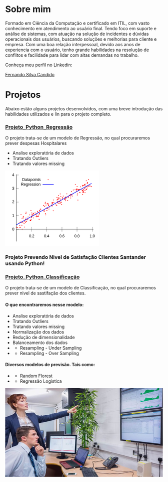 # Sobre mim

Formado em Ciência da Computação e certificado em ITIL, com vasto conhecimento em atendimento ao usuário final. 
Tendo foco em suporte e análise de sistemas, com atuação na solução de incidentes e dúvidas operacionais dos usuários, buscando soluções e melhorias para cliente e empresa.
Com uma boa relação interpessoal, devido aos anos de experiencia com o usuário, tenho grande habilidades na resolução de conflitos e facilidade para lidar com altas demandas no trabalho.

Conheça meu perfil no Linkedin:

[Fernando Silva Candido](https://www.linkedin.com/in/fernando-silva-candido-b90a5292/)



# Projetos
Abaixo estão alguns projetos desenvolvidos, com uma breve introdução das habilidades utilizados e lin para o projeto completo.

### [Projeto_Python_Regressão](https://github.com/CandidoFernando/python)

O projeto trata-se de um modelo de Regressão, no qual procuraremos prever despesas Hospitalares

* Analise exploratória de dados
* Tratando Outliers
* Tratando valores missing


![](/LinearRegression2.png)



### Projeto Prevendo Nivel de Satisfação Clientes Santander usando Python!


### [Projeto_Python_Classificação](https://github.com/CandidoFernando/Prevendo_Nivel_Satisfacao_Clientes_Santander.git)

O projeto trata-se de um modelo de Classificação, no qual procuraremos prever nivel de sastifação dos clientes.

#### O que encontraremos nesse modelo:
* Analise exploratória de dados
* Tratando Outliers
* Tratando valores missing
* Normalização dos dados
* Redução de dimensionalidade
* Balanceamento dos dados
* * Resampling - Under Sampling
* * Resampling - Over Sampling

#### Diversos modelos de previsão. Tais como:
* * Random Florest
* * Regressão Logistica


![](/ti.jpg)


